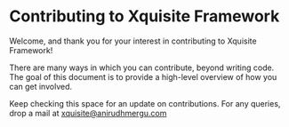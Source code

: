 # Contributing to Xquisite Framework

Welcome, and thank you for your interest in contributing to Xquisite Framework!

There are many ways in which you can contribute, beyond writing code. The goal of this document is to provide a high-level overview of how you can get involved.

Keep checking this space for an update on contributions. For any queries, drop a mail at <a href="xquisite@anirudhmergu.com">xquisite@anirudhmergu.com</a>
